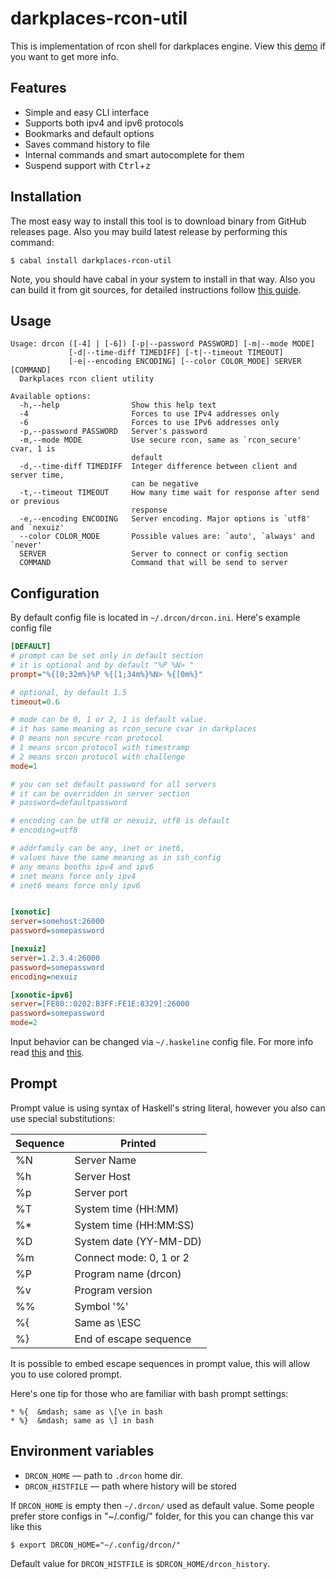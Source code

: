 # darkplaces-rcon-util

This is implementation of rcon shell for darkplaces engine.
View this [demo] if you want to get more info.

## Features

* Simple and easy CLI interface
* Supports both ipv4 and ipv6 protocols
* Bookmarks and default options
* Saves command history to file
* Internal commands and smart autocomplete for them
* Suspend support with <kbd>Ctrl</kbd>+<kbd>z</kdb>

## Installation

The most easy way to install this tool is to download
binary from GitHub releases page. Also you may build latest
release by performing this command:

    $ cabal install darkplaces-rcon-util

Note, you should have cabal in your system to install in that way.
Also you can build it from git sources, for detailed instructions
follow [this guide][git build].

## Usage

    Usage: drcon ([-4] | [-6]) [-p|--password PASSWORD] [-m|--mode MODE]
                 [-d|--time-diff TIMEDIFF] [-t|--timeout TIMEOUT]
                 [-e|--encoding ENCODING] [--color COLOR_MODE] SERVER [COMMAND]
      Darkplaces rcon client utility

    Available options:
      -h,--help                Show this help text
      -4                       Forces to use IPv4 addresses only
      -6                       Forces to use IPv6 addresses only
      -p,--password PASSWORD   Server's password
      -m,--mode MODE           Use secure rcon, same as `rcon_secure' cvar, 1 is
                               default
      -d,--time-diff TIMEDIFF  Integer difference between client and server time,
                               can be negative
      -t,--timeout TIMEOUT     How many time wait for response after send or previous
                               response
      -e,--encoding ENCODING   Server encoding. Major options is `utf8' and `nexuiz'
      --color COLOR_MODE       Possible values are: `auto', `always' and `never'
      SERVER                   Server to connect or config section
      COMMAND                  Command that will be send to server


## Configuration

By default config file is located in `~/.drcon/drcon.ini`.
Here's example config file

```ini
[DEFAULT]
# prompt can be set only in default section
# it is optional and by default "%P %N> "
prompt="%{[0;32m%}%P %{[1;34m%}%N> %{[0m%}"

# optional, by default 1.5
timeout=0.6

# mode can be 0, 1 or 2, 1 is default value.
# it has same meaning as rcon_secure cvar in darkplaces
# 0 means non secure rcon protocol
# 1 means srcon protocol with timestramp
# 2 means srcon protocol with challenge
mode=1

# you can set default password for all servers
# it can be overridden in server section
# password=defaultpassword

# encoding can be utf8 or nexuiz, utf8 is default
# encoding=utf8

# addrfamily can be any, inet or inet6,
# values have the same meaning as in ssh_config
# any means booths ipv4 and ipv6
# inet means force only ipv4
# inet6 means force only ipv6


[xonotic]
server=somehost:26000
password=somepassword

[nexuiz]
server=1.2.3.4:26000
password=somepassword
encoding=nexuiz

[xonotic-ipv6]
server=[FE80::0202:B3FF:FE1E:8329]:26000
password=somepassword
mode=2
```
Input behavior can be changed via `~/.haskeline` config file. For more info
read [this][haskeline config] and [this][haskeline bind].

## Prompt

Prompt value is using syntax of Haskell's string literal, however you also
can use special substitutions:

| Sequence | Printed                 |
| -------- | ----------------------- |
| %N       | Server Name             |
| %h       | Server Host             |
| %p       | Server port             |
| %T       | System time (HH:MM)     |
| %*       | System time (HH:MM:SS)  |
| %D       | System date (YY-MM-DD)  |
| %m       | Connect mode: 0, 1 or 2 |
| %P       | Program name (drcon)    |
| %v       | Program version         |
| %%       | Symbol '%'              |
| %{       | Same as \ESC            |
| %}       | End of escape sequence  |

It is possible to embed escape sequences in prompt value, this will allow you
to use colored prompt.

Here's one tip for those who are familiar with bash prompt settings:

    * %{  &mdash; same as \[\e in bash
    * %}  &mdash; same as \] in bash

## Environment variables

* `DRCON_HOME` &mdash; path to `.drcon` home dir.
* `DRCON_HISTFILE` &mdash; path where history will be stored

If `DRCON_HOME` is empty then `~/.drcon/` used as default value.
Some people prefer store configs in "~/.config/" folder, for this you can
change this var like this

    $ export DRCON_HOME="~/.config/drcon/"

Default value for `DRCON_HISTFILE` is `$DRCON_HOME/drcon_history`.


[demo]: https://asciinema.org/a/20146
[git build]:  ../README.md#building-from-source
[haskeline config]: http://trac.haskell.org/haskeline/wiki/UserPrefs
[haskeline bind]: http://trac.haskell.org/haskeline/wiki/CustomKeyBindings
[string literal]: http://book.realworldhaskell.org/read/characters-strings-and-escaping-rules.html#escapes.escape

